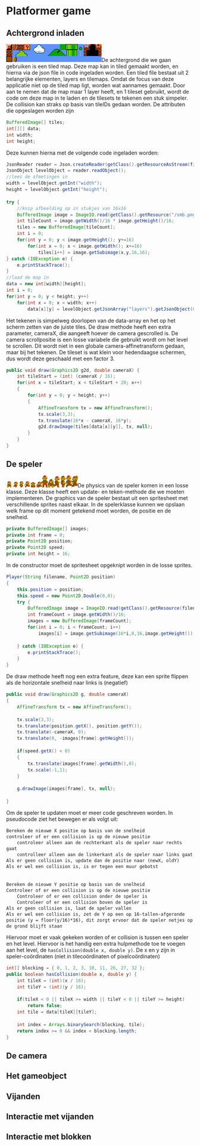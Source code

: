 # Platformer game

## Achtergrond inladen

[![smb](les7/smb.png?thumbright)](les7/smb.png)De achtergrond die we gaan gebruiken is een tiled map. Deze map kan in tiled gemaakt worden, en hierna via de json file in code ingeladen worden. Een tiled file bestaat uit 2 belangrijke elementen, layers en tilemaps. Omdat de focus van deze applicatie niet op de tiled map ligt, worden wat aannames gemaakt. Door aan te nemen dat de map maar 1 layer heeft, en 1 tileset gebruikt, wordt de code om deze map in te laden en de tilesets te tekenen een stuk simpeler. De collision kan straks op basis van tileIDs gedaan worden. De attributen die opgeslagen worden zijn

```java
BufferedImage[] tiles;
int[][] data;
int width;
int height;
```

Deze kunnen hierna met de volgende code ingeladen worden:
```java
JsonReader reader = Json.createReader(getClass().getResourceAsStream(fileName));
JsonObject levelObject = reader.readObject();
//lees de afmetingen in
width = levelObject.getInt("width");
height = levelObject.getInt("height");

try {
    //knip afbeelding op in stukjes van 16x16
    BufferedImage image = ImageIO.read(getClass().getResource("/smb.png"));
    int tileCount = image.getWidth()/16 * image.getHeight()/16;
    tiles = new BufferedImage[tileCount];
    int i = 0;
    for(int y = 0; y < image.getHeight(); y+=16)
        for(int x = 0; x < image.getWidth(); x+=16)
            tiles[i++] = image.getSubimage(x,y,16,16);
} catch (IOException e) {
    e.printStackTrace();
}
//laad de map in
data = new int[width][height];
int i = 0;
for(int y = 0; y < height; y++)
    for(int x = 0; x < width; x++)
        data[x][y] = levelObject.getJsonArray("layers").getJsonObject(0).getJsonArray("data").getInt(i++)-1;
```

Het tekenen is simpelweg doorlopen van de data-array en het op het scherm zetten van de juiste tiles. De draw methode heeft een extra parameter, cameraX, die aangeeft hoever de camera gescrolled is. De camera scrollpositie is een losse variabele die gebruikt wordt om het level te scrollen. Dit wordt niet in een globale camera-affinetransform gedaan, maar bij het tekenen. De tileset is wat klein voor hedendaagse schermen, dus wordt deze geschaald met een factor 3. 

```java
public void draw(Graphics2D g2d, double cameraX) {
    int tileStart = (int) (cameraX / 16);
    for(int x = tileStart; x < tileStart + 20; x++)
    {
        for(int y = 0; y < height; y++)
        {
            AffineTransform tx = new AffineTransform();
            tx.scale(3,3);
            tx.translate(16*x - cameraX, 16*y);
            g2d.drawImage(tiles[data[x][y]], tx, null);
        }
    }
}
```

## De speler

[![player](les7/player.png?thumbright)](les7/player.png)De physics van de speler komen in een losse klasse. Deze klasse heeft een update- en teken-methode die we moeten implementeren. De graphics van de speler bestaat uit een spritesheet met verschillende sprites naast elkaar. In de spelerklasse kunnen we opslaan welk frame op dit moment getekend moet worden, de positie en de snelheid.

```java
private BufferedImage[] images;
private int frame = 0;
private Point2D position;
private Point2D speed;
private int height = 16;
```

In de constructor moet de spritesheet opgeknipt worden in de losse sprites.

```java
Player(String filename, Point2D position)
{
    this.position = position;
    this.speed = new Point2D.Double(0,0);
    try {
        BufferedImage image = ImageIO.read(getClass().getResource(filename));
        int frameCount = image.getWidth()/16;
        images = new BufferedImage[frameCount];
        for(int i = 0; i < frameCount; i++)
            images[i] = image.getSubimage(16*i,0,16,image.getHeight());

    } catch (IOException e) {
        e.printStackTrace();
    }
}
```

De draw methode heeft nog een extra feature, deze kan een sprite flippen als de horizontale snelheid naar links is (negatief)

```java
public void draw(Graphics2D g, double cameraX)
{
    AffineTransform tx = new AffineTransform();

    tx.scale(3,3);
    tx.translate(position.getX(), position.getY());
    tx.translate(-cameraX, 0);
    tx.translate(0, -images[frame].getHeight());

    if(speed.getX() < 0)
    {
        tx.translate(images[frame].getWidth(),0);
        tx.scale(-1,1);
    }

    g.drawImage(images[frame], tx, null);

}
``` 

Om de speler te updaten moet er meer code geschreven worden. In pseudocode ziet het bewegen er als volgt uit:

```pseudo
Bereken de nieuwe X positie op basis van de snelheid
controleer of er een collision is op de nieuwe positie
    controleer alleen aan de rechterkant als de speler naar rechts gaat
    controlleer alleen aan de linkerkant als de speler naar links gaat
Als er geen collision is, update dan de positie naar (newX, oldY)
Als er wel een collision is, is er tegen een muur gebotst


Bereken de nieuwe Y positie op basis van de snelheid
Controleer of er een collision is op de nieuwe positie
    Controleer of er een collision onder de speler is
    Controleer of er een collision boven de speler is
Als er geen collision is, laat de speler vallen
Als er wel een collision is, zet de Y op een op 16-tallen-afgeronde positie (y = floor(y/16)*16), dit zorgt ervoor dat de speler netjes op de grond blijft staan
```

Hiervoor moet er vaak gekeken worden of er collision is tussen een speler en het level. Hiervoor is het handig een extra hulpmethode toe te voegen aan het level, de ```hasCollision(double x, double y)```. De x en y zijn in speler-coördinaten (niet in tilecoördinaten of pixelcoördinaten)

```java
int[] blocking = { 0, 1, 2, 3, 10, 11, 26, 27, 32 };
public boolean hasCollision(double x, double y) {
    int tileX = (int)(x / 16);
    int tileY = (int)(y / 16);

    if(tileX < 0 || tileX >= width || tileY < 0 || tileY >= height)
        return false;
    int tile = data[tileX][tileY];

    int index = Arrays.binarySearch(blocking, tile);
    return index >= 0 && index < blocking.length;
}
```



## De camera 

## Het gameobject

## Vijanden

## Interactie met vijanden

## Interactie met blokken